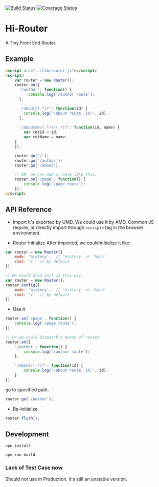 <a href="https://circleci.com/gh/hi-plan/hi-router/tree/master"><img src="https://img.shields.io/circleci/project/hi-plan/hi-router/master.svg" alt="Build Status"></a>
<a href="https://codecov.io/github/hi-plan/hi-router?branch=master"><img src="https://img.shields.io/codecov/c/github/hi-plan/hi-router/master.svg" alt="Coverage Status"></a>

# Hi-Router
A Tiny Front End Router.

## Example
```html
<script src="../lib/router.js"></script>
<script>
	var router = new Router();
	router.on({
	  '/author': function() {
		  console.log('/author route');
	  },

	  '/about/(.*)?': function(id) {
	    console.log('/about route, id:', id);
	  },
    
	  '/aboutme/(.*)?/(.*)?': function(id, name) {
	    var retId = id;
	    var retName = name;
    }
	});

	router.go('/');
	router.go('/author');
	router.go('/about');

	// OR, we can add a route like this.
	router.on('/page', function() {
		console.log('/page route');
	});
</script>
```

## API Reference
- Import
It's exported by UMD. We could use it by AMD, Common JS require, or directly
import through ```<script>``` tag in the browser environment.

- Router Initialize
After imported, we could initialize it like:

```javascript
var router = new Router({
	mode: 'history',  // 'history' or 'hash'
	root: '/'  // by default
});

// We could also init in this way.
var router = new Router();
router.config({
	mode: 'history',  // 'history' or 'hash'
	root: '/'  // by default
});
```

- Use it

```javascript
router.on('/page', function() {
	console.log('/page route');
});

// Or,we could dispatch a bunch of routes.
router.on({
	'/author': function() {
		console.log('/author route');
	},

	'/about/(.*)?': function(id) {
		console.log('/about route, id:', id);
	}
});
```

go to specified path.
```javascript
router.go('/author');
```

- Re-initialize

```javascript
router.flush();
```

## Development

```npm install```

```npm run build```

### Lack of Test Case now
Should not use in Production, it's still an unstable version.
